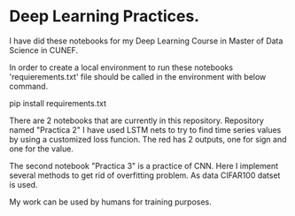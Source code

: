 # Deep Learning Practices.

I have did these notebooks for my Deep Learning Course in Master of Data Science in CUNEF.

In order to create a local environment to run these notebooks 'requierements.txt' file should be called in the environment with below command.

pip install requirements.txt

There are 2 notebooks that are currently in this repository. Repository named "Practica 2" I have used LSTM nets to try to find time series values by using a customized loss funcion. The red has 2 outputs,  one for sign and one for the value.

The second notebook "Practica 3" is a practice of CNN. Here I implement several methods to get rid of overfitting problem. As data CIFAR100 datset is used. 



My work can be used by humans for training purposes. 
